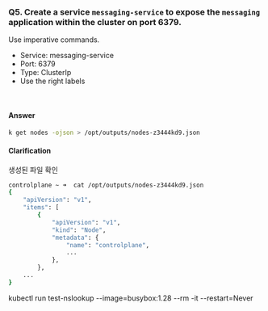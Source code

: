 ### Q5. Create a service `messaging-service` to expose the `messaging` application within the cluster on port 6379.


Use imperative commands.

- Service: messaging-service
- Port: 6379
- Type: ClusterIp
- Use the right labels

<br>

#### Answer

```Bash
k get nodes -ojson > /opt/outputs/nodes-z3444kd9.json
```

#### Clarification

생성된 파일 확인

```Bash
controlplane ~ ➜  cat /opt/outputs/nodes-z3444kd9.json
{
    "apiVersion": "v1",
    "items": [
        {
            "apiVersion": "v1",
            "kind": "Node",
            "metadata": {
                "name": "controlplane",
                ...
            },
        },
    ...
}
```

kubectl run test-nslookup --image=busybox:1.28 --rm -it --restart=Never